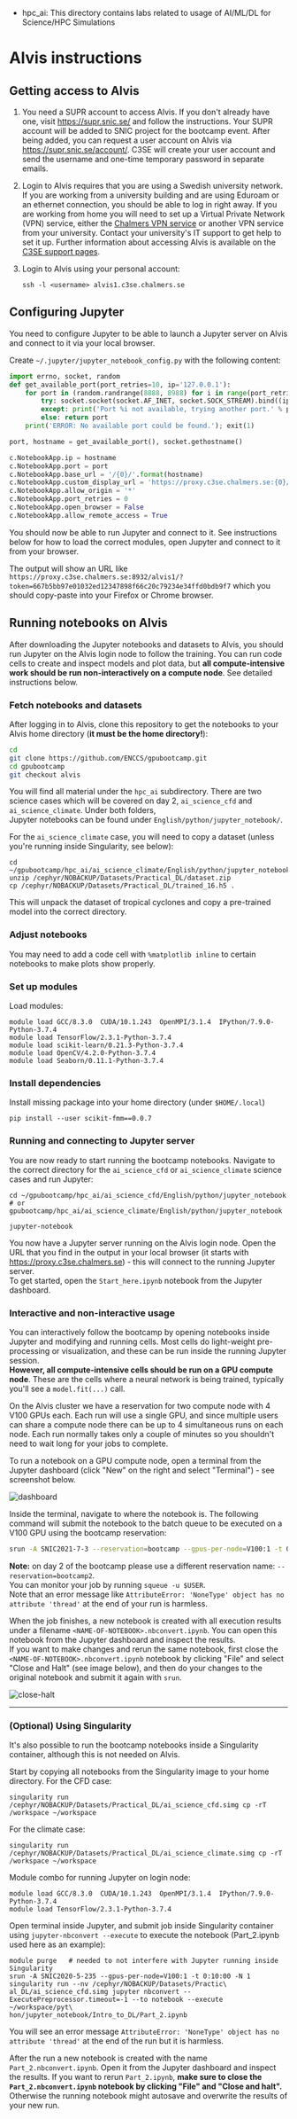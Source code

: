 * hpc_ai: This directory contains labs related to usage of AI/ML/DL for Science/HPC Simulations

# Alvis instructions

## Getting access to Alvis

1. You need a SUPR account to access Alvis. If you don't already have one, visit https://supr.snic.se/ 
   and follow the instructions. Your SUPR account will be added to SNIC project for the bootcamp event. 
   After being added, you can request a user account on Alvis via https://supr.snic.se/account/.
   C3SE will create your user account and send the username and one-time temporary password in 
   separate emails.

2. Login to Alvis requires that you are using a Swedish university network. If you are working from a 
   university building and are using Eduroam or an ethernet connection, you should be able to log in 
   right away. If you are working from home you will need to set up a Virtual Private Network (VPN) 
   service, either the 
   [Chalmers VPN service](https://it.portal.chalmers.se/itportal/NonCDAWindows/NonCDAWindows#remote) 
   or another VPN service from your university. 
   Contact your university's IT support to get help to set it up. 
   Further information about accessing Alvis is available on the 
   [C3SE support pages](https://www.c3se.chalmers.se/documentation/connecting/).

3. Login to Alvis using your personal account:
   ``` 
   ssh -l <username> alvis1.c3se.chalmers.se
   ```

## Configuring Jupyter

You need to configure Jupyter to be able to launch a Jupyter server on Alvis 
and connect to it via your local browser.

Create `~/.jupyter/jupyter_notebook_config.py` with the following content:

```python
import errno, socket, random
def get_available_port(port_retries=10, ip='127.0.0.1'):
    for port in (random.randrange(8888, 8988) for i in range(port_retries)):
        try: socket.socket(socket.AF_INET, socket.SOCK_STREAM).bind((ip, port))
        except: print('Port %i not available, trying another port.' % port)
        else: return port
    print('ERROR: No available port could be found.'); exit(1)

port, hostname = get_available_port(), socket.gethostname()

c.NotebookApp.ip = hostname
c.NotebookApp.port = port
c.NotebookApp.base_url = '/{0}/'.format(hostname)
c.NotebookApp.custom_display_url = 'https://proxy.c3se.chalmers.se:{0}/{1}/'.format(port, hostname)
c.NotebookApp.allow_origin = '*'
c.NotebookApp.port_retries = 0
c.NotebookApp.open_browser = False
c.NotebookApp.allow_remote_access = True
```

You should now be able to run Jupyter and connect to it. See instructions below for how 
to load the correct modules, open Jupyter and connect to it from your browser.


The output will show an URL like 
`https://proxy.c3se.chalmers.se:8932/alvis1/?token=667b5bb97e01032ed12347898f66c20c79234e34ffd0bdb9f7`
which you should copy-paste into your Firefox or Chrome browser. 

## Running notebooks on Alvis

After downloading the Jupyter notebooks and datasets to Alvis, 
you should run Jupyter on the Alvis login node to follow the training. You can run code cells 
to create and inspect models and plot data, but **all compute-intensive work should be run 
non-interactively on a compute node**. See detailed instructions below.

### Fetch notebooks and datasets

After logging in to Alvis, clone this repository to get the notebooks to 
your Alvis home directory (**it must be the home directory!**):
```bash
cd
git clone https://github.com/ENCCS/gpubootcamp.git
cd gpubootcamp
git checkout alvis
```

You will find all material under the `hpc_ai` subdirectory. There are 
two science cases which will be covered on day 2, 
`ai_science_cfd` and `ai_science_climate`. Under both folders,  
Jupyter notebooks can be found under `English/python/jupyter_notebook/`.

For the `ai_science_climate` case, you will need to copy a dataset 
(unless you're running inside Singularity, see below):
```
cd ~/gpubootcamp/hpc_ai/ai_science_climate/English/python/jupyter_notebook/Tropical_Cyclone_Intensity_Estimation
unzip /cephyr/NOBACKUP/Datasets/Practical_DL/dataset.zip
cp /cephyr/NOBACKUP/Datasets/Practical_DL/trained_16.h5 .
```
This will unpack the dataset of tropical cyclones and copy a pre-trained model into the correct directory.

### Adjust notebooks

You may need to add a code cell with `%matplotlib inline` to certain notebooks
to make plots show properly.

### Set up modules

Load modules:
```
module load GCC/8.3.0  CUDA/10.1.243  OpenMPI/3.1.4  IPython/7.9.0-Python-3.7.4
module load TensorFlow/2.3.1-Python-3.7.4
module load scikit-learn/0.21.3-Python-3.7.4
module load OpenCV/4.2.0-Python-3.7.4
module load Seaborn/0.11.1-Python-3.7.4
```

### Install dependencies

Install missing package into your home directory (under `$HOME/.local`)
```
pip install --user scikit-fmm==0.0.7
```

### Running and connecting to Jupyter server 

You are now ready to start running the bootcamp notebooks. 
Navigate to the correct directory for the `ai_science_cfd`
or `ai_science_climate` science cases and run Jupyter:
```
cd ~/gpubootcamp/hpc_ai/ai_science_cfd/English/python/jupyter_notebook
# or gpubootcamp/hpc_ai/ai_science_climate/English/python/jupyter_notebook

jupyter-notebook
```

You now have a Jupyter server running on the Alvis login node.
Open the URL that you find in the output in your local browser (it starts with 
https://proxy.c3se.chalmers.se) - this will connect to the running Jupyter server.  
To get started, open the `Start_here.ipynb` notebook from the Jupyter dashboard.

### Interactive and non-interactive usage

You can interactively follow the bootcamp by opening notebooks inside Jupyter
and modifying and running cells. Most cells do light-weight pre-processing 
or visualization, and these can be run inside the running Jupyter session.   
**However, all compute-intensive cells should be run on a GPU compute node**. 
These are the cells where a neural network is being trained, typically 
you'll see a `model.fit(...)` call.

On the Alvis cluster we have a reservation for two compute node with 4 V100 GPUs each.
Each run will use a single GPU, and since multiple users can
share a compute node there can be up to 4 simultaneous runs on each node. 
Each run normally takes only a couple of minutes so you shouldn't need to 
wait long for your jobs to complete.

To run a notebook on a GPU compute node, open a terminal from the Jupyter dashboard
(click "New" on the right and select "Terminal") - see screenshot below.

![dashboard](dashboard.png)

Inside the terminal, navigate to where 
the notebook is. The following command will submit the notebook to the batch queue to be 
executed on a V100 GPU using the bootcamp reservation:
```bash
srun -A SNIC2021-7-3 --reservation=bootcamp --gpus-per-node=V100:1 -t 0:10:00 -N 1 jupyter nbconvert --ExecutePreprocessor.timeout=-1 --to notebook --execute <NAME-OF-NOTEBOOK>.ipynb
```

**Note:** on day 2 of the bootcamp please use a different reservation name: `--reservation=bootcamp2`.  
You can monitor your job by running `squeue -u $USER`.  
Note that an error message like `AttributeError: 'NoneType' object has no attribute 'thread'`
at the end of your run is harmless.

When the job finishes, a new notebook is created with all execution results under 
a filename `<NAME-OF-NOTEBOOK>.nbconvert.ipynb`. You can open this notebook from 
the Jupyter dashboard and inspect the results.  
If you want to make changes and rerun the same notebook, first close the 
`<NAME-OF-NOTEBOOK>.nbconvert.ipynb` notebook by clicking "File" and select 
"Close and Halt" (see image below), and then do your changes to the original notebook and 
submit it again with `srun`.

![close-halt](close_halt.png)

---


### (Optional) Using Singularity

It's also possible to run the bootcamp notebooks inside a Singularity container, 
although this is not needed on Alvis.

Start by copying all notebooks from the Singularity image to your home directory.
For the CFD case:
```
singularity run /cephyr/NOBACKUP/Datasets/Practical_DL/ai_science_cfd.simg cp -rT /workspace ~/workspace
```
For the climate case:
```
singularity run /cephyr/NOBACKUP/Datasets/Practical_DL/ai_science_climate.simg cp -rT /workspace ~/workspace
```

Module combo for running Jupyter on login node:

```
module load GCC/8.3.0  CUDA/10.1.243  OpenMPI/3.1.4  IPython/7.9.0-Python-3.7.4
module load TensorFlow/2.3.1-Python-3.7.4
```

Open terminal inside Jupyter, and submit job inside Singularity container using
`jupyter-nbconvert --execute` to execute the notebook (Part_2.ipynb used here as an example):

```
module purge   # needed to not interfere with Jupyter running inside Singularity
srun -A SNIC2020-5-235 --gpus-per-node=V100:1 -t 0:10:00 -N 1 singularity run --nv /cephyr/NOBACKUP/Datasets/Practic\
al_DL/ai_science_cfd.simg jupyter nbconvert --ExecutePreprocessor.timeout=-1 --to notebook --execute ~/workspace/pyt\
hon/jupyter_notebook/Intro_to_DL/Part_2.ipynb
```
You will see an error message `AttributeError: 'NoneType' object has no attribute 'thread'` at the end of
the run but it is harmless.

After the run a new notebook is created with the name `Part_2.nbconvert.ipynb`. Open it
from the Jupyter dashboard and inspect the results. If you want to rerun `Part_2.ipynb`,
**make sure to close the `Part_2.nbconvert.ipynb` notebook by clicking "File" and "Close and halt".**
Otherwise the running notebook might autosave and overwrite the results of your new run.

